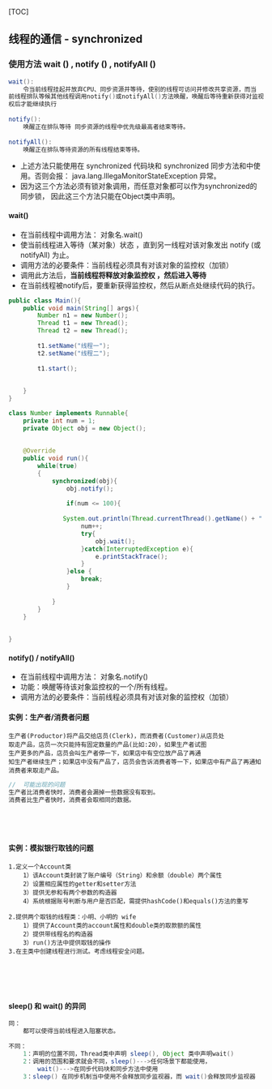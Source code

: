 [TOC]



## 线程的通信 - synchronized

### 使用方法  wait () , notify () , notifyAll ()

```java
wait():
	令当前线程挂起并放弃CPU、同步资源并等待，使别的线程可访问并修改共享资源，而当
前线程排队等候其他线程调用notify()或notifyAll()方法唤醒，唤醒后等待重新获得对监视器的所有
权后才能继续执行
        
notify():
	唤醒正在排队等待 同步资源的线程中优先级最高者结束等待。
        
notifyAll():
	唤醒正在排队等待资源的所有线程结束等待。
```

- 上述方法只能使用在  synchronized 代码块和 synchronized 同步方法和中使用。否则会报： java.lang.lllegaMonitorStateException 异常。
- 因为这三个方法必须有锁对象调用，而任意对象都可以作为synchronized的同步锁， 因此这三个方法只能在Object类中声明。

#### wait()

- 在当前线程中调用方法： 对象名.wait() 
- 使当前线程进入等待（某对象）状态 ，直到另一线程对该对象发出 notify  (或notifyAll) 为止。 
- 调用方法的必要条件：当前线程必须具有对该对象的监控权（加锁） 
- 调用此方法后，**当前线程将释放对象监控权 ，然后进入等待** 
- 在当前线程被notify后，要重新获得监控权，然后从断点处继续代码的执行。

```java
public class Main(){
    public void main(String[] args){
        Number n1 = new Number();
        Thread t1 = new Thread();
        Thread t2 = new Thread();
        
        t1.setName("线程一");
        t2.setName("线程二");
        
        t1.start();
        
        
    }
}

class Number implements Runnable{
    private int num = 1;
    private Object obj = new Object();
    
    
    @Override
    public void run(){
        while(true)
        {
            synchronized(obj){
                obj.notify();
                
                if(num <= 100){
                    
               System.out.println(Thread.currentThread().getName() + ":" + num);
                    num++;
                    try{
                        obj.wait();
                    }catch(InterruptedException e){
                        e.printStackTrace();
                    }  
                }else {
                    break;
                }
    
            }        
        }
    }
    
    
}
```



#### notify() / notifyAll()

- 在当前线程中调用方法： 对象名.notify() 
- 功能：唤醒等待该对象监控权的一个/所有线程。 
- 调用方法的必要条件：当前线程必须具有对该对象的监控权（加锁）

#### 实例：生产者/消费者问题

```
生产者(Productor)将产品交给店员(Clerk)，而消费者(Customer)从店员处
取走产品，店员一次只能持有固定数量的产品(比如:20），如果生产者试图
生产更多的产品，店员会叫生产者停一下，如果店中有空位放产品了再通
知生产者继续生产；如果店中没有产品了，店员会告诉消费者等一下，如果店中有产品了再通知消费者来取走产品。
```

```java
//  可能出现的问题
生产者比消费者快时，消费者会漏掉一些数据没有取到。
消费者比生产者快时，消费者会取相同的数据。 
```

```java





```





#### 实例：模拟银行取钱的问题

```
1.定义一个Account类
    1）该Account类封装了账户编号（String）和余额（double）两个属性
    2）设置相应属性的getter和setter方法
    3）提供无参和有两个参数的构造器
    4）系统根据账号判断与用户是否匹配，需提供hashCode()和equals()方法的重写	
    
2.提供两个取钱的线程类：小明、小明的 wife
    1）提供了Account类的account属性和double类的取款额的属性
    2）提供带线程名的构造器
    3）run()方法中提供取钱的操作
3.在主类中创建线程进行测试。考虑线程安全问题。
```

```java






```

#### sleep() 和 wait() 的异同

```java
同：
    都可以使得当前线程进入阻塞状态。
    
不同：
    1：声明的位置不同，Thread类中声明 sleep(), Object 类中声明wait()
    2：调用的范围和要求就会不同，sleep()--->任何场景下都能使用，
        wait()--->在同步代码块和同步方法中使用
    3：sleep() 在同步机制当中使用不会释放同步监视器，而 wait()会释放同步监视器
```































